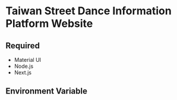 # Taiwan Street Dance Information Platform Website

## Required

- Material UI
- Node.js
- Next.js

## Environment Variable

